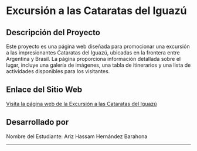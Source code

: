 # Excursión a las Cataratas del Iguazú

## Descripción del Proyecto
Este proyecto es una página web diseñada para promocionar una excursión a las impresionantes Cataratas del Iguazú, ubicadas en la frontera entre Argentina y Brasil. La página proporciona información detallada sobre el lugar, incluye una galería de imágenes, una tabla de itinerarios y una lista de actividades disponibles para los visitantes.

## Enlace del Sitio Web
[Visita la página web de la Excursión a las Cataratas del Iguazú](https://cosmic-haupia-e7da11.netlify.app/)

## Desarrollado por
Nombre del Estudiante: Ariz Hassam Hernández Barahona

---

